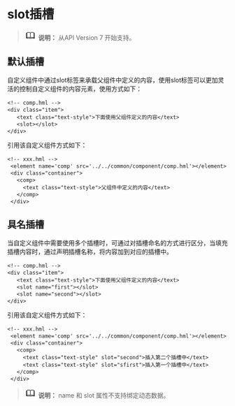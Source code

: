 # slot插槽<a name="ZH-CN_TOPIC_0000001164290730"></a>

>![](../../public_sys-resources/icon-note.gif) **说明：** 
>从API Version 7 开始支持。

## 默认插槽<a name="zh-cn_topic_0000001127284840_section68133181214"></a>

自定义组件中通过slot标签来承载父组件中定义的内容，使用slot标签可以更加灵活的控制自定义组件的内容元素，使用方式如下：

```
<!-- comp.hml -->
<div class="item">  
   <text class="text-style">下面使用父组件定义的内容</text> 
   <slot></slot> 
</div>
```

引用该自定义组件方式如下：

```
<!-- xxx.hml --> 
 <element name='comp' src='../../common/component/comp.hml'></element>  
 <div class="container">  
   <comp>
     <text class="text-style">父组件中定义的内容</text> 
   </comp>  
 </div>
```

## 具名插槽<a name="zh-cn_topic_0000001127284840_section18337143291211"></a>

当自定义组件中需要使用多个插槽时，可通过对插槽命名的方式进行区分，当填充插槽内容时，通过声明插槽名称，将内容加到对应的插槽中。

```
<!-- comp.hml -->
<div class="item">  
   <text class="text-style">下面使用父组件定义的内容</text> 
   <slot name="first"></slot>
   <slot name="second"></slot> 
</div>
```

引用该自定义组件方式如下：

```
<!-- xxx.hml --> 
 <element name='comp' src='../../common/component/comp.hml'></element>  
 <div class="container">  
   <comp>
     <text class="text-style" slot="second">插入第二个插槽中</text> 
     <text class="text-style" slot="sfirst">插入第一个插槽中</text>
   </comp>  
 </div>
```

>![](../../public_sys-resources/icon-note.gif) **说明：** 
>name 和 slot 属性不支持绑定动态数据。

